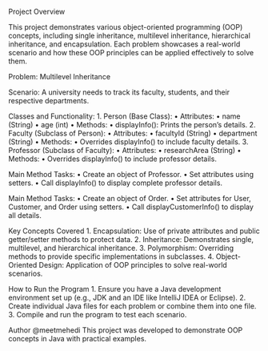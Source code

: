 Project Overview

This project demonstrates various object-oriented programming (OOP) concepts, including single inheritance, multilevel inheritance, hierarchical inheritance, and encapsulation. Each problem showcases a real-world scenario and how these OOP principles can be applied effectively to solve them.

Problem: Multilevel Inheritance

Scenario:
A university needs to track its faculty, students, and their respective departments.

Classes and Functionality:
	1. Person (Base Class):
		• Attributes:
			• name (String)
			• age (int)
		• Methods:
		• displayInfo(): Prints the person’s details.
	2. Faculty (Subclass of Person):
		• Attributes:
			• facultyId (String)
			• department (String)
		• Methods:
			• Overrides displayInfo() to include faculty details.
	3. Professor (Subclass of Faculty):
		• Attributes:
			• researchArea (String)
		• Methods:
			• Overrides displayInfo() to include professor details.

Main Method Tasks:
	• Create an object of Professor.
	• Set attributes using setters.
	• Call displayInfo() to display complete professor details.

Main Method Tasks:
	• Create an object of Order.
	• Set attributes for User, Customer, and Order using setters.
	• Call displayCustomerInfo() to display all details.

 Key Concepts Covered
	1. Encapsulation: Use of private attributes and public getter/setter methods to protect data.
	2. Inheritance: Demonstrates single, multilevel, and hierarchical inheritance.
	3. Polymorphism: Overriding methods to provide specific implementations in subclasses.
	4. Object-Oriented Design: Application of OOP principles to solve real-world scenarios.

 How to Run the Program
	1. Ensure you have a Java development environment set up (e.g., JDK and an IDE like IntelliJ IDEA or Eclipse).
	2. Create individual Java files for each problem or combine them into one file.
	3. Compile and run the program to test each scenario.

Author
@meetmehedi
This project was developed to demonstrate OOP concepts in Java with practical examples.
